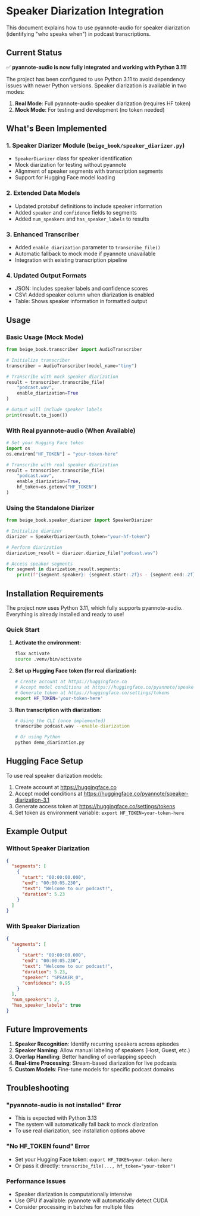 # Speaker Diarization Integration

This document explains how to use pyannote-audio for speaker diarization (identifying "who speaks when") in podcast transcriptions.

## Current Status

✅ **pyannote-audio is now fully integrated and working with Python 3.11!**

The project has been configured to use Python 3.11 to avoid dependency issues with newer Python versions. Speaker diarization is available in two modes:

1. **Real Mode**: Full pyannote-audio speaker diarization (requires HF token)
2. **Mock Mode**: For testing and development (no token needed)

## What's Been Implemented

### 1. Speaker Diarizer Module (`beige_book/speaker_diarizer.py`)
- `SpeakerDiarizer` class for speaker identification
- Mock diarization for testing without pyannote
- Alignment of speaker segments with transcription segments
- Support for Hugging Face model loading

### 2. Extended Data Models
- Updated protobuf definitions to include speaker information
- Added `speaker` and `confidence` fields to segments
- Added `num_speakers` and `has_speaker_labels` to results

### 3. Enhanced Transcriber
- Added `enable_diarization` parameter to `transcribe_file()`
- Automatic fallback to mock mode if pyannote unavailable
- Integration with existing transcription pipeline

### 4. Updated Output Formats
- JSON: Includes speaker labels and confidence scores
- CSV: Added speaker column when diarization is enabled
- Table: Shows speaker information in formatted output

## Usage

### Basic Usage (Mock Mode)

```python
from beige_book.transcriber import AudioTranscriber

# Initialize transcriber
transcriber = AudioTranscriber(model_name="tiny")

# Transcribe with mock speaker diarization
result = transcriber.transcribe_file(
    "podcast.wav",
    enable_diarization=True
)

# Output will include speaker labels
print(result.to_json())
```

### With Real pyannote-audio (When Available)

```python
# Set your Hugging Face token
import os
os.environ["HF_TOKEN"] = "your-token-here"

# Transcribe with real speaker diarization
result = transcriber.transcribe_file(
    "podcast.wav",
    enable_diarization=True,
    hf_token=os.getenv("HF_TOKEN")
)
```

### Using the Standalone Diarizer

```python
from beige_book.speaker_diarizer import SpeakerDiarizer

# Initialize diarizer
diarizer = SpeakerDiarizer(auth_token="your-hf-token")

# Perform diarization
diarization_result = diarizer.diarize_file("podcast.wav")

# Access speaker segments
for segment in diarization_result.segments:
    print(f"{segment.speaker}: {segment.start:.2f}s - {segment.end:.2f}s")
```

## Installation Requirements

The project now uses Python 3.11, which fully supports pyannote-audio. Everything is already installed and ready to use!

### Quick Start

1. **Activate the environment:**
   ```bash
   flox activate
   source .venv/bin/activate
   ```

2. **Set up Hugging Face token (for real diarization):**
   ```bash
   # Create account at https://huggingface.co
   # Accept model conditions at https://huggingface.co/pyannote/speaker-diarization-3.1
   # Generate token at https://huggingface.co/settings/tokens
   export HF_TOKEN='your-token-here'
   ```

3. **Run transcription with diarization:**
   ```bash
   # Using the CLI (once implemented)
   transcribe podcast.wav --enable-diarization
   
   # Or using Python
   python demo_diarization.py
   ```

## Hugging Face Setup

To use real speaker diarization models:

1. Create account at https://huggingface.co
2. Accept model conditions at https://huggingface.co/pyannote/speaker-diarization-3.1
3. Generate access token at https://huggingface.co/settings/tokens
4. Set token as environment variable: `export HF_TOKEN=your-token-here`

## Example Output

### Without Speaker Diarization
```json
{
  "segments": [
    {
      "start": "00:00:00.000",
      "end": "00:00:05.230",
      "text": "Welcome to our podcast!",
      "duration": 5.23
    }
  ]
}
```

### With Speaker Diarization
```json
{
  "segments": [
    {
      "start": "00:00:00.000",
      "end": "00:00:05.230",
      "text": "Welcome to our podcast!",
      "duration": 5.23,
      "speaker": "SPEAKER_0",
      "confidence": 0.95
    }
  ],
  "num_speakers": 2,
  "has_speaker_labels": true
}
```

## Future Improvements

1. **Speaker Recognition**: Identify recurring speakers across episodes
2. **Speaker Naming**: Allow manual labeling of speakers (Host, Guest, etc.)
3. **Overlap Handling**: Better handling of overlapping speech
4. **Real-time Processing**: Stream-based diarization for live podcasts
5. **Custom Models**: Fine-tune models for specific podcast domains

## Troubleshooting

### "pyannote-audio is not installed" Error
- This is expected with Python 3.13
- The system will automatically fall back to mock diarization
- To use real diarization, see installation options above

### "No HF_TOKEN found" Error
- Set your Hugging Face token: `export HF_TOKEN=your-token-here`
- Or pass it directly: `transcribe_file(..., hf_token="your-token")`

### Performance Issues
- Speaker diarization is computationally intensive
- Use GPU if available: pyannote will automatically detect CUDA
- Consider processing in batches for multiple files